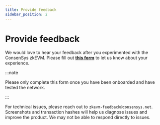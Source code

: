 ```yaml
---
title: Provide feedback
sidebar_position: 2
---
```


# Provide feedback

We would love to hear your feedback after you experimented with the ConsenSys zkEVM. Please fill out [**this form**](https://forms.gle/qR5SxqitPnQKFQmm7) to let us know about your experience.

:::note

Please only complete this form once you have been onboarded and have tested the network.

:::

For technical issues, please reach out to `zkevm-feedback@consensys.net`. Screenshots and transaction hashes will help us diagnose issues and improve the product. We may not be able to respond directly to issues.
